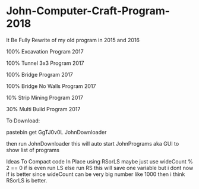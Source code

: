 # John-Computer-Craft-Program-2018
It Be Fully Rewrite of my old program in 2015 and 2016

100% Excavation Program 2017

100% Tunnel 3x3 Program 2017

100% Bridge Program 2017

100% Bridge No Walls Program 2017

10% Strip Mining Program 2017

30% Multi Build Program 2017

To Download:

pastebin get GgTJ0v0L JohnDownloader

then run JohnDownloader this will auto start JohnPrograms aka GUI to show list of programs

Ideas To Compact code
In Place using RSorLS maybe just use wideCount % 2 == 0 if is even
run LS else run RS this will save one variable but i dont now if is better since
wideCount can be very big number like 1000 then i think RSorLS is better.
